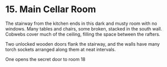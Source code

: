 # 15. Main Cellar Room

The stairway from the kitchen ends in this dark and musty room with no
windows. Many tables and chairs, some broken, stacked in the south wall.
Cobwebs cover much of the ceiling, filling the space between the rafters.

Two unlocked wooden doors flank the stairway, and the walls have many
torch sockets arranged along them at neat intervals. 

One opens the secret door to room 18
